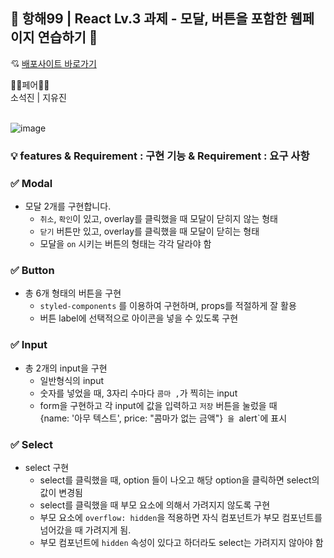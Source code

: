 ## 🚢 항해99 | React Lv.3 과제 - 모달, 버튼을 포함한 웹페이지 연습하기 🎨
💘 [배포사이트 바로가기](https://hh99-react-ui-comp-lv3-dvoma00m3-zidoopal.vercel.app/) <br>

🤸‍♂️페어🤸‍♀️<br>
소석진 | 지유진<br>
<br>

![image](https://github.com/zidoopal/hh99-react-ui-comp-lv3/assets/131226548/0b7a0ead-c9e3-4e3e-a8a9-1c8a02ee55dd)



### 💡 features & Requirement : 구현 기능 & Requirement : 요구 사항
### ✅ Modal
- 모달 2개를 구현합니다.
    - `취소`, `확인`이 있고, overlay를 클릭했을 때 모달이 닫히지 않는 형태
    - `닫기` 버튼만 있고, overlay를 클릭했을 때 모달이 닫히는 형태
    - 모달을 `on` 시키는 버튼의 형태는 각각 달라야 함 

### ✅ Button
- 총 6개 형태의 버튼을 구현 
    - `styled-components` 를 이용하여 구현하며, props를 적절하게 잘 활용
    - 버튼 label에 선택적으로 아이콘을 넣을 수 있도록 구현

### ✅ Input
- 총 2개의 input을 구현
    - 일반형식의 input
    - 숫자를 넣었을 때, 3자리 수마다 `콤마 ,`가 찍히는 input
    - form을 구현하고 각 input에 값을 입력하고 `저장` 버튼을 눌렀을 때 <br>
{name: '아무 텍스트', price: "콤마가 없는 금액"}` 을 `alert`에 표시

### ✅ Select
- select 구현
    - select를 클릭했을 때, option 들이 나오고 해당 option을 클릭하면 select의 값이 변경됨
    - select를 클릭했을 때 부모 요소에 의해서 가려지지 않도록 구현
    - 부모 요소에 `overflow: hidden`을 적용하면 자식 컴포넌트가 부모 컴포넌트를 넘어갔을 때 가려지게 됨.
    - 부모 컴포넌트에 `hidden` 속성이 있다고 하더라도 select는 가려지지 않아야 함
